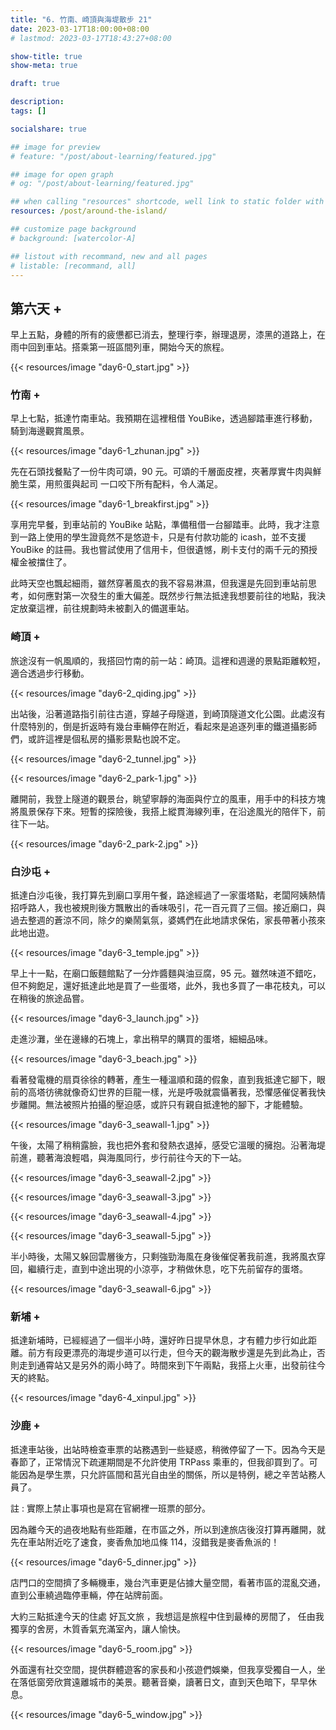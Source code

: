 ```yaml
---
title: "6. 竹南、崎頂與海堤散步 21"
date: 2023-03-17T18:00:00+08:00
# lastmod: 2023-03-17T18:43:27+08:00

show-title: true
show-meta: true

draft: true

description:
tags: []

socialshare: true

## image for preview
# feature: "/post/about-learning/featured.jpg"

## image for open graph
# og: "/post/about-learning/featured.jpg"

## when calling "resources" shortcode, well link to static folder with this path 
resources: /post/around-the-island/

## customize page background
# background: [watercolor-A] 

## listout with recommand, new and all pages
# listable: [recommand, all]
---
```


<!-- &nbsp; -->

<!-- [text]({ ref "relpath" })。 -->

## 第六天 +

早上五點，身體的所有的疲憊都已消去，整理行李，辦理退房，漆黑的道路上，在雨中回到車站。搭乘第一班區間列車，開始今天的旅程。

<!--more-->

{{< resources/image "day6-0_start.jpg"  >}}

### 竹南 +

早上七點，抵達竹南車站。我預期在這裡租借 YouBike，透過腳踏車進行移動，騎到海邊觀賞風景。

<!-- 此時託運中心尚未營業，我先將物品放置於置物櫃中， 留一千再包包 -->

{{< resources/image "day6-1_zhunan.jpg"  >}}

<!-- 上鎖 忘了水壺 買飲料 冷泡茶 -->

先在石頭找餐點了一份牛肉可頌，90 元。可頌的千層面皮裡，夾著厚實牛肉與鮮脆生菜，用煎蛋與起司 
一口咬下所有配料，令人滿足。

{{< resources/image "day6-1_breakfirst.jpg"  >}}

享用完早餐，到車站前的 YouBike 站點，準備租借一台腳踏車。此時，我才注意到一路上使用的學生證竟然不是悠遊卡，只是有付款功能的 icash，並不支援 YouBike 的註冊。我也嘗試使用了信用卡，但很遺憾，刷卡支付的兩千元的預授權金被擋住了。

此時天空也飄起細雨，雖然穿著風衣的我不容易淋濕，但我還是先回到車站前思考，如何應對第一次發生的重大偏差。既然步行無法抵達我想要前往的地點，我決定放棄這裡，前往規劃時未被劃入的備選車站。

### 崎頂 +

旅途沒有一帆風順的，我搭回竹南的前一站：崎頂。這裡和週邊的景點距離較短，適合透過步行移動。

{{< resources/image "day6-2_qiding.jpg"  >}}

出站後，沿著道路指引前往古道，穿越子母隧道，到崎頂隧道文化公園。此處沒有什麼特別的，倒是折返時有幾台車輛停在附近，看起來是追逐列車的鐵道攝影師們，或許這裡是個私房的攝影景點也說不定。

{{< resources/image "day6-2_tunnel.jpg"  >}}

{{< resources/image "day6-2_park-1.jpg"  >}}

離開前，我登上隧道的觀景台，眺望寧靜的海面與佇立的風車，用手中的科技方塊將風景保存下來。短暫的探險後，我搭上縱貫海線列車，在沿途風光的陪伴下，前往下一站。

{{< resources/image "day6-2_park-2.jpg"  >}}

<!-- 回車站 短暫太陽 天橋等車 拍照 -->

### 白沙屯 +

抵達白沙屯後，我打算先到廟口享用午餐，路途經過了一家蛋塔點，老闆阿姨熱情招呼路人，我也被規則後方飄散出的香味吸引，花一百元買了三個。接近廟口，與過去整週的蒼涼不同，除夕的樂鬧氣氛，婆媽們在此地請求保佑，家長帶著小孩來此地出遊。

{{< resources/image "day6-3_temple.jpg"  >}}

早上十一點，在廟口飯麵館點了一分炸醬麵與油豆腐，95 元。雖然味道不錯吃，但不夠飽足，還好抵達此地是買了一些蛋塔，此外，我也多買了一串花枝丸，可以在稍後的旅途品嘗。

{{< resources/image "day6-3_launch.jpg"  >}}

走進沙灘，坐在邊緣的石塊上，拿出稍早的購買的蛋塔，細細品味。

{{< resources/image "day6-3_beach.jpg"  >}}

看著發電機的扇頁徐徐的轉著，產生一種溫順和藹的假象，直到我抵達它腳下，眼前的高塔彷彿就像奇幻世界的巨龍一樣，光是呼吸就震懾著我，恐懼感催促著我快步離開。無法被照片拍攝的壓迫感，或許只有親自抵達牠的腳下，才能體驗。

{{< resources/image "day6-3_seawall-1.jpg"  >}}

午後，太陽了稍稍露臉，我也把外套和發熱衣退掉，感受它溫暖的擁抱。沿著海堤前進，聽著海浪輕唱，與海風同行，步行前往今天的下一站。

{{< resources/image "day6-3_seawall-2.jpg"  >}}

{{< resources/image "day6-3_seawall-3.jpg"  >}}

{{< resources/image "day6-3_seawall-4.jpg"  >}}

{{< resources/image "day6-3_seawall-5.jpg"  >}}

半小時後，太陽又躲回雲層後方，只剩強勁海風在身後催促著我前進，我將風衣穿回，繼續行走，直到中途出現的小涼亭，才稍做休息，吃下先前留存的蛋塔。

{{< resources/image "day6-3_seawall-6.jpg"  >}}

### 新埔 +

抵達新埔時，已經經過了一個半小時，還好昨日提早休息，才有體力步行如此距離。前方有段更漂亮的海堤步道可以行走，但今天的觀海散步還是先到此為止，否則走到通霄站又是另外的兩小時了。時間來到下午兩點，我搭上火車，出發前往今天的終點。

{{< resources/image "day6-4_xinpul.jpg"  >}}

### 沙鹿 +

抵達車站後，出站時檢查車票的站務遇到一些疑惑，稍微停留了一下。因為今天是春節了，正常情況下疏運期間是不允許使用 TRPass 乘車的，但我卻買到了。可能因為是學生票，只允許區間和莒光自由坐的關係，所以是特例，總之辛苦站務人員了。

註 : 實際上禁止事項也是寫在官網裡一班票的部分。

因為離今天的過夜地點有些距離，在市區之外，所以到達旅店後沒打算再離開，就先在車站附近吃了速食，麥香魚加地瓜條 114，沒錯我是麥香魚派的！

{{< resources/image "day6-5_dinner.jpg"  >}}

店門口的空間擠了多輛機車，幾台汽車更是佔據大量空間，看著市區的混亂交通，直到公車繞過臨停車輛，停在站牌前面。

大約三點抵達今天的住處 好瓦文旅 ，我想這是旅程中住到最棒的房間了， 任由我獨享的舍房，木質香氣充滿室內，讓人愉快。

{{< resources/image "day6-5_room.jpg"  >}}

外面還有社交空間，提供群體遊客的家長和小孩遊們娛樂，但我享受獨自一人，坐在落低窗旁欣賞遠離城市的美景。聽著音樂，讀著日文，直到天色暗下，早早休息。

{{< resources/image "day6-5_window.jpg"  >}}

